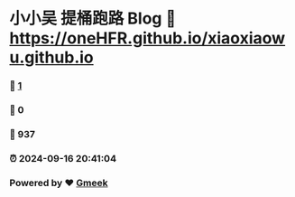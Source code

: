 # 小小吴 提桶跑路 Blog :link: https://oneHFR.github.io/xiaoxiaowu.github.io 
### :page_facing_up: [1](https://oneHFR.github.io/xiaoxiaowu.github.io/tag.html) 
### :speech_balloon: 0 
### :hibiscus: 937 
### :alarm_clock: 2024-09-16 20:41:04 
### Powered by :heart: [Gmeek](https://github.com/Meekdai/Gmeek)
